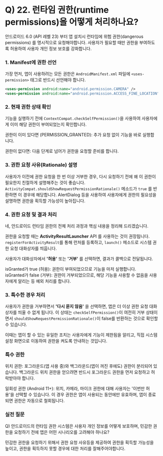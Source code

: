 # Q) 22. 런타임 권한(runtime permissions)을 어떻게 처리하나요?
안드로이드 6.0 (API 레벨 23) 부터 앱 설치시 런타임에 위험 권한(dangerous permissions) 를
명시적으로 요청해야합니다. 사용자가 필요할 때만 권한을 부여하도록 허용하여 사용자 개인 정보 보호를 강화합니다.

###  1. Manifest에 권한 선언
가장 먼저, 앱이 사용하려는 모든 권한은 `AndroidManifest.xml` 파일에
`<uses-permission>` 태그로 반드시 선언해야 합니다.

```xml
<uses-permission android:name="android.permission.CAMERA" />
<uses-permission android:name="android.permission.ACCESS_FINE_LOCATION" />
```

### 2. 현재 권한 상태 확인
기능을 실행하기 전에 `ContextCompat.checkSelfPermission()`을 사용하여 사용자에게
이미 해당 권한이 부여되었는지 확인합니다.

권한이 이미 있다면 (PERMISSION_GRANTED): 추가 요청 없이 기능을 바로 실행합니다.

권한이 없다면: 다음 단계로 넘어가 권한을 요청할 준비를 합니다.

### 3. 권한 요청 사유(Rationale) 설명
사용자가 이전에 권한 요청을 한 번 이상 거부한 경우,
다시 요청하기 전에 왜 이 권한이 필요한지 친절하게 설명해주는 것이 좋습니다.
`ActivityCompat.shouldShowRequestPermissionRationale()` 메소드가 `true` 를 반환하면 이 경우에
해당합니다. AlertDialog 등을 사용하여 사용자에게 권한의 필요성을 설명하면 권한을 획득할 가능성이 높아집니다.

### 4. 권한 요청 및 결과 처리
네, 안드로이드 런타임 권한의 전체 처리 과정과 핵심 내용을 정리해 드리겠습니다.

권한을 요청할 때는 **ActivityResultLauncher** API 를 사용하는 것이 권장됩니다.
`registerForActivityResult`를 통해 런처를 등록하고, `launch()` 메소드로 시스템 권한 요청 대화상자를 띄웁니다.

사용자가 대화상자에서 **'허용'** 또는 **'거부'** 를 선택하면, 결과가 콜백으로 전달됩니다.

isGranted가 true (허용): 권한이 부여되었으므로 기능을 마저 실행합니다.<br/>
isGranted가 false (거부): 권한이 거부되었으므로, 해당 기능을 사용할 수 없음을 사용자에게 알리는 등 예외 처리를 합니다.

### 3. 특수한 경우 처리
사용자가 권한을 거부하면서 **'다시 묻지 않음'** 을 선택하면, 앱은 더 이상 권한 요청 대화상자를 띄울 수 없게 됩니다.
이 상태는 `checkSelfPermission()`이 여전히 거부 상태이면서 `shouldShowRequestPermissionRationale()`이 false를 반환하는 것으로 확인할 수 있습니다.

이때는 앱이 할 수 있는 유일한 조치는 사용자에게 기능이 제한됨을 알리고,
직접 시스템 설정 화면으로 이동하여 권한을 켜도록 안내하는 것입니다.

### 특수 권한
위치 권한: 포그라운드(앱 사용 중)와 백그라운드(앱이 꺼진 후에도) 권한이 분리되어 있습니다.
백그라운드 위치 권한을 얻으려면 반드시 포그라운드 권한을 먼저 요청하고 허락받아야 합니다.

일회성 권한 (Android 11+): 위치, 카메라, 마이크 권한에 대해 사용자는 '이번만 허용'을 선택할 수 있습니다.
이 경우 권한은 앱이 사용되는 동안에만 유효하며, 앱이 종료되면 권한은 자동으로 철회됩니다.

### 실전 질문
Q) 안드로이드의 런타임 권한 시스템은 사용자 개인 정보를 어떻게 보호하며,
민감한 권한을 요청하기 전에 앱은 어떤 시나리오를 고려해야 하나요?

민감한 권한을 요청하기 위해서 권한 요청 사유등을 제공하여 권한을 획득할 가능성을 높이고,
권한을 획득하지 못할 경우에 대한 처리를 잘해주어야합니다.